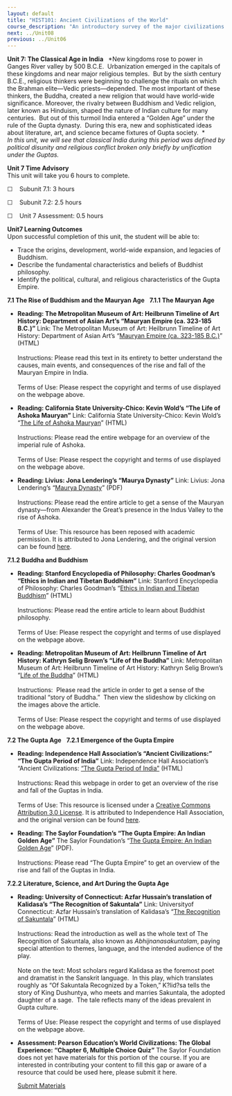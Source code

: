 ```yaml
---
layout: default
title: "HIST101: Ancient Civilizations of the World"
course_description: "An introductory survey of the major civilizations of the ancient world from the Paleolithic Era to the Middle Ages, with special emphasis on the nature and characteristics of 'civilized' society."
next: ../Unit08
previous: ../Unit06
---
```

**Unit 7: The Classical Age in India** <span id="7"></span> 
*New kingdoms rose to power in Ganges River valley by 500 B.C.E.
 Urbanization emerged in the capitals of these kingdoms and near major
religious temples.  But by the sixth century B.C.E., religious thinkers
were beginning to challenge the rituals on which the Brahman elite—Vedic
priests—depended. The most important of these thinkers, the Buddha,
created a new religion that would have world-wide significance.
Moreover, the rivalry between Buddhism and Vedic religion, later known
as Hinduism, shaped the nature of Indian culture for many centuries.
 But out of this turmoil India entered a “Golden Age” under the rule of
the Gupta dynasty.  During this era, new and sophisticated ideas about
literature, art, and science became fixtures of Gupta society.  *  
 *In this unit, we will see that classical India during this period was
defined by political disunity and religious conflict broken only briefly
by unification under the Guptas.*

**Unit 7 Time Advisory**  
This unit will take you 6 hours to complete.  
  
 ☐    Subunit 7.1: 3 hours  
  
 ☐    Subunit 7.2: 2.5 hours  
  
 ☐    Unit 7 Assessment: 0.5 hours

**Unit7 Learning Outcomes**  
Upon successful completion of this unit, the student will be able to:
-   Trace the origins, development, world-wide expansion, and legacies
    of Buddhism.
-   Describe the fundamental characteristics and beliefs of Buddhist
    philosophy.
-   Identify the political, cultural, and religious characteristics of
    the Gupta Empire.

**7.1 The Rise of Buddhism and the Mauryan Age** <span id="7.1"></span> 
**7.1.1 The Mauryan Age** <span id="7.1.1"></span> 
-   **Reading: The Metropolitan Museum of Art: Heilbrunn Timeline of Art
    History: Department of Asian Art’s “Mauryan Empire (ca. 323-185
    B.C.)”**
    Link: The Metropolitan Museum of Art: Heilbrunn Timeline of Art
    History: Department of Asian Art’s “[Mauryan Empire (ca. 323-185
    B.C.)](http://www.metmuseum.org/toah/hd/maur/hd_maur.htm)” (HTML)  
        
     Instructions: Please read this text in its entirety to better
    understand the causes, main events, and consequences of the rise and
    fall of the Mauryan Empire in India.  
        
     Terms of Use: Please respect the copyright and terms of use
    displayed on the webpage above.

-   **Reading: California State University-Chico: Kevin Wold’s “The Life
    of Ashoka Mauryan”**
    Link: California State University-Chico: Kevin Wold’s “[The Life of
    Ashoka
    Mauryan](http://www.csuchico.edu/%7Echeinz/syllabi/asst001/spring98/Ashoka.htm)”
    (HTML)  
        
     Instructions: Please read the entire webpage for an overview of the
    imperial rule of Ashoka.  
        
     Terms of Use: Please respect the copyright and terms of use
    displayed on the webpage above.

-   **Reading: Livius: Jona Lendering’s “Maurya Dynasty”**
    Link: Livius: Jona Lendering’s “[Maurya
    Dynasty](https://resources.saylor.org/archived/wp-content/uploads/2011/09/Maurya-Dynasty.pdf)”
    (PDF)  
        
     Instructions: Please read the entire article to get a sense of the
    Mauryan dynasty—from Alexander the Great’s presence in the Indus
    Valley to the rise of Ashoka.  
        
     Terms of Use: This resource has been reposed with academic
    permission. It is attributed to Jona Lendering, and the original
    version can be found
    [here](http://www.livius.org/man-md/mauryas/mauryas.html).

**7.1.2 Buddha and Buddhism** <span id="7.1.2"></span> 
-   **Reading: Stanford Encyclopedia of Philosophy: Charles Goodman’s
    “Ethics in Indian and Tibetan Buddhism”**
    Link: Stanford Encyclopedia of Philosophy: Charles Goodman’s
    “[Ethics in Indian and Tibetan
    Buddhism](http://plato.stanford.edu/entries/ethics-indian-buddhism/)”
    (HTML)  
        
     Instructions: Please read the entire article to learn about
    Buddhist philosophy.  
        
     Terms of Use: Please respect the copyright and terms of use
    displayed on the webpage above.

-   **Reading: Metropolitan Museum of Art: Heilbrunn Timeline of Art
    History: Kathryn Selig Brown’s “Life of the Buddha”**
    Link: Metropolitan Museum of Art: Heilbrunn Timeline of Art History:
    Kathryn Selig Brown’s “[Life of the
    Buddha](http://www.metmuseum.org/toah/hd/buda/hd_buda.htm)” (HTML)  
        
     Instructions:  Please read the article in order to get a sense of
    the traditional “story of Buddha.”  Then view the slideshow by
    clicking on the images above the article.  
        
     Terms of Use: Please respect the copyright and terms of use
    displayed on the webpage above.

**7.2 The Gupta Age** <span id="7.2"></span> 
**7.2.1 Emergence of the Gupta Empire** <span id="7.2.1"></span> 
-   **Reading: Independence Hall Association’s “Ancient Civilizations:”
    “The Gupta Period of India”**
    Link: Independence Hall Association’s “Ancient Civilizations: [“The
    Gupta Period of
    India”](http://resources.saylor.org/HIST/HIST101/HIST101-7.2.1-TheGuptaPeriodOfIndia-CCBY_files/HIST101-7.2.1-TheGuptaPeriodOfIndia-CCBY.htm)
    (HTML)  
        
     Instructions: Read this webpage in order to get an overview of the
    rise and fall of the Guptas in India.  
        
     Terms of Use: This resource is licensed under a [Creative Commons
    Attribution 3.0
    License](http://creativecommons.org/licenses/by/3.0/). It is
    attributed to Independence Hall Association, and the original
    version can be found [here](http://www.ushistory.org/civ/8e.asp).

-   **Reading: The Saylor Foundation’s “The Gupta Empire: An Indian
    Golden Age”**
    The Saylor Foundation’s “[The Gupta Empire: An Indian Golden
    Age](https://resources.saylor.org/archived/wp-content/uploads/2012/10/HIST101-7.2.1-GuptaDynasty-FINAL1.pdf)”
    (PDF).  
        
     Instructions: Please read “The Gupta Empire” to get an overview of
    the rise and fall of the Guptas in India.

**7.2.2 Literature, Science, and Art During the Gupta Age** <span
id="7.2.2"></span> 
-   **Reading: University of Connecticut: Azfar Hussain’s translation of
    Kalidasa’s “The Recognition of Sakuntala”**
    Link: Universityof Connecticut: Azfar Hussain’s translation of
    Kalidasa’s “[The Recognition of
    Sakuntala](http://sp.uconn.edu/~gwang/Sakuntala.htm)” (HTML)  
        
     Instructions: Read the introduction as well as the whole text of
    The Recognition of Sakuntala, also known as *Abhijnanasakuntalam*,
    paying special attention to themes, language, and the intended
    audience of the play.  
        
     Note on the text: Most scholars regard Kalidasa as the foremost
    poet and dramatist in the Sanskrit language.  In this play, which
    translates roughly as “Of Sakuntala Recognized by a Token,” K?lid?sa
    tells the story of King Dushuntya, who meets and marries Sakuntala,
    the adopted daughter of a sage.  The tale reflects many of the ideas
    prevalent in Gupta culture.  
        
     Terms of Use: Please respect the copyright and terms of use
    displayed on the webpage above.

-   **Assessment: Pearson Education’s World Civilizations: The Global
    Experience: “Chapter 6, Multiple Choice Quiz”**
    The Saylor Foundation does not yet have materials for this portion
    of the course. If you are interested in contributing your content to
    fill this gap or aware of a resource that could be used here, please
    submit it here.

    [Submit Materials](/contribute/)



